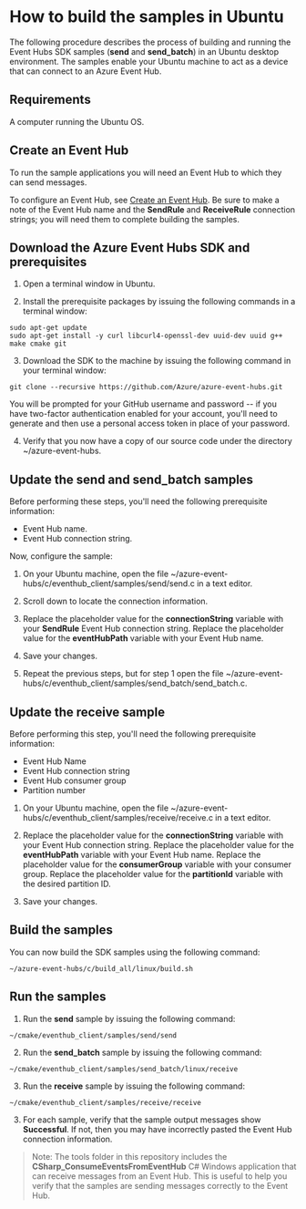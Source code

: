 <properties
  pageTitle="How to build the samples in Ubuntu"
  description="Build the Event Hubs SDK samples in Ubuntu"
  services="azure-iot"
  documentationCenter=".net"
  authors="dominicbetts"
  manager="timlt"
  editor=""/>

<tags
  ms.service="azure-iot"
  ms.workload="tbd"
  ms.tgt_pltfrm="na"
  ms.devlang="na"
  ms.topic="article"
  ms.date="05/29/2015"
  ms.author="dobett"/>

# How to build the samples in Ubuntu

The following procedure describes the process of building and running the Event Hubs SDK samples (**send** and **send_batch**) in an Ubuntu desktop environment. The samples enable your Ubuntu machine to act as a device that can connect to an Azure Event Hub.

## Requirements

A computer running the Ubuntu OS.

## Create an Event Hub

To run the sample applications you will need an Event Hub to which they can send messages.

To configure an Event Hub, see [Create an Event Hub](./create_event_hub.md). Be sure to make a note of the Event Hub name and the **SendRule** and **ReceiveRule** connection strings; you will need them to complete building the samples.

## Download the Azure Event Hubs SDK and prerequisites

1. Open a terminal window in Ubuntu.

2. Install the prerequisite packages by issuing the following commands in a terminal window:

```
sudo apt-get update
sudo apt-get install -y curl libcurl4-openssl-dev uuid-dev uuid g++ make cmake git
```

3. Download the SDK to the machine by issuing the following command in your terminal window:

```
git clone --recursive https://github.com/Azure/azure-event-hubs.git
```

  You will be prompted for your GitHub username and password -- if you have two-factor authentication enabled for your account, you'll need to generate and then use a personal access token in place of your password.

4. Verify that you now have a copy of our source code under the directory ~/azure-event-hubs.

## Update the send and send_batch samples

Before performing these steps, you'll need the following prerequisite information:

- Event Hub name.
- Event Hub connection string.

Now, configure the sample:

1. On your Ubuntu machine, open the file ~/azure-event-hubs/c/eventhub_client/samples/send/send.c in a text editor.

2. Scroll down to locate the connection information.

3. Replace the placeholder value for the **connectionString** variable with your **SendRule** Event Hub connection string. Replace the placeholder value for the **eventHubPath** variable with your Event Hub name.

4. Save your changes.

6. Repeat the previous steps, but for step 1 open the file ~/azure-event-hubs/c/eventhub_client/samples/send_batch/send_batch.c.

## Update the receive sample

Before performing this step, you'll need the following prerequisite information:

- Event Hub Name
- Event Hub connection string
- Event Hub consumer group
- Partition number

1. On your Ubuntu machine, open the file ~/azure-event-hubs/c/eventhub_client/samples/receive/receive.c in a text editor.

2. Replace the placeholder value for the **connectionString** variable with your Event Hub connection string. Replace the placeholder value for the **eventHubPath** variable with your Event Hub name. Replace the placeholder value for the **consumerGroup** variable with your consumer group. Replace the placeholder value for the **partitionId** variable with the desired partition ID.

3. Save your changes.

## Build the samples

You can now build the SDK samples using the following command:

```
~/azure-event-hubs/c/build_all/linux/build.sh
```

## Run the samples

1. Run the **send** sample by issuing the following command:

```
~/cmake/eventhub_client/samples/send/send
```

2. Run the **send_batch** sample by issuing the following command:

```
~/cmake/eventhub_client/samples/send_batch/linux/receive
```

3. Run the **receive** sample by issuing the following command:
```
~/cmake/eventhub_client/samples/receive/receive
```

3. For each sample, verify that the sample output messages show **Successful**. If not, then you may have incorrectly pasted the Event Hub connection information.

>Note: The tools folder in this repository includes the **CSharp_ConsumeEventsFromEventHub** C# Windows application that can receive messages from an Event Hub. This is useful to help you verify that the samples are sending messages correctly to the Event Hub.
